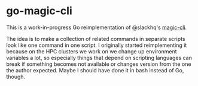 # go-magic-cli

This is a work-in-progress Go reimplementation of @slackhq's [magic-cli](https://github.com/slackhq/magic-cli).

The idea is to make a collection of related commands in separate scripts look like one command in one script. I originally started reimplementing it because on the HPC clusters we work on we change up environment variables a lot, so especially things that depend on scripting languages can break if something becomes not available or changes version from the one the author expected. Maybe I should have done it in bash instead of Go, though.
